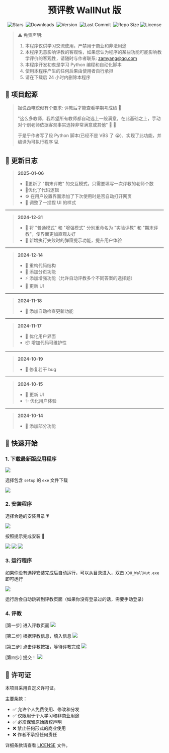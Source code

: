 <p align="center">
  <h1 align="center">预评教 WallNut 版</h1>
</p>

<p align="center">
  <img src="https://img.shields.io/github/stars/Yang-ZhiHang/XDU-WallNut" alt="Stars">&nbsp;
  <img src="https://img.shields.io/github/downloads/Yang-ZhiHang/XDU-WallNut/total" alt="Downloads">&nbsp;
  <img src="https://img.shields.io/github/v/release/Yang-ZhiHang/XDU-WallNut" alt="Version">&nbsp;
  <img src="https://img.shields.io/github/last-commit/Yang-ZhiHang/XDU-WallNut" alt="Last Commit">&nbsp;
  <img src="https://img.shields.io/github/repo-size/Yang-ZhiHang/XDU-WallNut" alt="Repo Size">
  <img src="https://img.shields.io/badge/License-Custom-red.svg" alt="License">
</p>

> ⚠️ 免责声明:
>
> 1. 本程序仅供学习交流使用，严禁用于商业和非法用途
> 2. 本程序无意影响评教的客观性，如果您认为程序的某些功能可能影响教学评价的客观性，请随时与作者联系: zamyang@qq.com
> 3. 本程序开发初衷是学习 Python 编程和自动化脚本
> 4. 使用本程序产生的任何后果由使用者自行承担
> 5. 请在下载后 24 小时内删除本程序

## 📝 项目起源

> 据说西电貌似有个要求: 评教后才能查看学期考成绩 🤔
>
> "这么多教师，我希望所有教师都自动选上一般满意，在此基础之上，手动对个别老师依据客观事实选择非常满意或其他" 🎯 💭
>
> 于是乎作者写了段 Python 脚本(已经不是 VBS 了 😭)，实现了此功能，并编译为可执行程序 💻

## 🚀 更新日志

> **2025-01-06**
>
> - 🔔更新了 "期末评教" 的交互模式，只需要填写一次评教的老师个数
> - 🔧优化了代码逻辑
> - ⚙️ 在用户设置界面添加了下次使用时是否自动打开网页
> - 🎨 调整了一捏捏 UI 的样式

---

> **2024-12-31**
>
> - 🔄 将 "普通模式" 和 "增强模式" 分别重命名为 "实验评教" 和 "期末评教"，使界面更加直观友好
> - 🔔 新增执行失败时的弹窗提示功能，提升用户体验

---

> **2024-12-14**
>
> - 🔧 重构代码结构
> - 📄 添加分页功能
> - ⚡️ 添加增强功能（允许自动评教多个不同答案的选择题）
> - 🎨 更新 UI

---

> **2024-11-18**
>
> - 🔄 添加自动检查更新功能

---

> **2024-11-17**
>
> - 💫 优化用户界面
> - 📦 增加代码可维护性

---

> **2024-10-19**
>
> - 🐛 修复若干 bug

---

> **2024-10-15**
>
> - 🎨 更新 UI
> - ✨ 优化用户体验

---

> **2024-10-14**
>
> - 🎉 添加部分功能

## 📖 快速开始

### 1. 下载最新版应用程序

<img src='./assets/1.jpg'>

选择包含 `setup` 的 `exe` 文件下载

<img src='./assets/2.jpg'>

### 2. 安装程序

选择合适的安装目录 💗

<img src='./assets/3.jpg'>

按照提示完成安装 🤪

<img src='./assets/4.jpg'>
<img src='./assets/5.jpg'>
<img src='./assets/6.jpg'>

### 3. 运行程序

如果你没有选择安装完成后自动运行，可以从目录进入，双击 `XDU_WallNut.exe` 即可运行

<img src='./assets/11.jpg'>

运行后会自动跳转到评教页面（如果你没有登录过的话，需要手动登录）

### 4. 评教

[第一步] 进入评教页面
<img src='./assets/7.jpg'>

[第二步] 根据评教信息，填入信息
<img src='./assets/8.jpg'>

[第三步] 点击评教按钮，等待评教完成
<img src='./assets/9.jpg'>

[第四步] 提交！
<img src='./assets/10.jpg'>

## 📄 许可证

本项目采用自定义许可证。

主要条款：

- ✅ 允许个人免费使用、修改和分发
- ✅ 仅限用于个人学习和非商业用途
- ✅ 必须保留原始版权声明
- ❌ 禁止任何形式的商业使用
- ❌ 作者不承担任何责任

详细条款请查看 [LICENSE](LICENSE) 文件。
